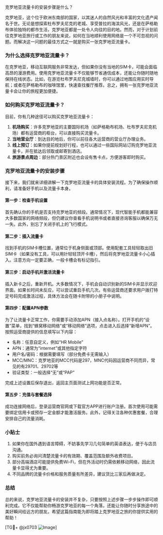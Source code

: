 克罗地亚流量卡的安装步骤是什么？

克罗地亚，这个位于欧洲东南部的国家，以其迷人的自然风光和丰富的文化遗产闻名于世。无论是想探索杜布罗夫尼克的老城、享受普拉的海滨风光，还是在萨格勒布体验独特的都市生活，克罗地亚都是一处令人向往的目的地。然而，对于计划前往克罗地亚旅行或工作的朋友来说，如何在当地顺利使用网络是一个不可忽视的问题。而解决这一问题的最佳方式之一就是购买一张克罗地亚流量卡。

### 为什么选择克罗地亚流量卡？

在克罗地亚，移动互联网服务非常发达，但如果你没有当地的SIM卡，可能会面临高昂的漫游费用。使用克罗地亚流量卡不仅能够节省通信成本，还能让你随时随地保持在线状态。比如，在游览杜布罗夫尼克城墙时，你可以通过地图应用实时导航；或者在萨格勒布的咖啡馆里，快速查找餐厅推荐。总之，拥有一张克罗地亚流量卡会让你的旅程更加便捷。

### 如何购买克罗地亚流量卡？

目前，你有几种途径可以购买克罗地亚流量卡：

1. **机场购买**：许多克罗地亚的主要国际机场（如萨格勒布机场、杜布罗夫尼克机场）都有运营商的柜台，可以直接购买流量卡。
2. **当地营业厅**：到达目的地后，你可以前往各大运营商的营业厅办理业务。
3. **线上预订**：如果你提前规划好行程，也可以通过一些国际网站订购克罗地亚流量卡，并在抵达后领取或邮寄到酒店。
4. **旅游景点周边**：部分热门景区附近也会设有售卡点，方便游客即时购买。

### 克罗地亚流量卡的安装步骤

接下来，我们就来详细讲解一下克罗地亚流量卡的具体安装流程。为了确保操作顺利，请准备好手机以及流量卡本身。

#### 第一步：检查手机设置
首先确认你的手机是否支持克罗地亚的频段。通常情况下，现代智能手机都能兼容大多数国家的网络频段，但仍建议你查看手机说明书或者直接咨询客服以确保万无一失。此外，别忘了关闭手机上的飞行模式。

#### 第二步：插入流量卡
找到手机的SIM卡槽位置，通常位于机身侧面或顶部。使用配套工具轻轻取出旧SIM卡（如果没有工具，可以用针轻轻顶开卡槽），然后将克罗地亚流量卡小心插入。注意方向一定要正确，一般卡槽会有标记指引。

#### 第三步：启动手机并激活流量卡
插入新卡之后，重新开机。大多数情况下，手机会自动识别新的SIM卡并显示欢迎界面。如果长时间未反应，可以尝试重启手机几次。有些运营商还要求用户拨打特定号码完成激活过程，具体方法会在随卡附带的小册子中说明。

#### 第四步：配置APN参数
为了让流量卡正常工作，你需要手动添加APN（接入点名称）。打开手机的“设置”菜单，找到“蜂窝移动网络”或“移动网络”选项，点击进入后选择“新增APN”。按照运营商提供的信息填写以下内容：
- 名称：任意自定义，例如“HR Mobile”
- APN：通常为“internet”或其他指定字符
- 用户名/密码：根据需要填写（部分免费卡无需输入）
- MCC/MNC：克罗地亚的MCC代码是297，MNC代码因运营商不同而异，常见的有29701、29702等
- 验证类型：一般选择“无”或“PAP”

完成上述设置后保存退出，返回主页面测试上网功能是否正常。

#### 第五步：充值与套餐选择
成功连接网络后，登录运营商官网或下载官方APP进行账户注册。首次使用可能需要绑定信用卡或预存一定金额才能激活服务。此外，记得关注各种优惠套餐，合理安排自己的流量消耗。

### 小贴士

1. 如果你在国外遇到语言障碍，不妨事先学习几句简单的英语表达，便于与店员沟通。
2. 购买前务必询问清楚流量卡的有效期、覆盖范围及额外收费项目。
3. 部分高端酒店可能提供免费Wi-Fi，但在外活动时仍需依赖移动网络，因此流量卡显得尤为重要。
4. 不同品牌的流量卡价格和服务质量有所差异，建议货比三家后再做决定。

### 总结

总的来说，克罗地亚流量卡的安装并不复杂，只要按照上述步骤一步步操作即可顺利完成。它不仅能帮助你畅游克罗地亚的每一个角落，还能让你随时分享旅途中的美好瞬间给远方的朋友。希望这篇指南能为即将踏上克罗地亚之旅的你提供实用的帮助！

[TG💪+ @jx0703 ![Image](https://github.com/user-attachments/assets/dbca1d08-cadb-493c-b0ec-ad6f7a83f270)]